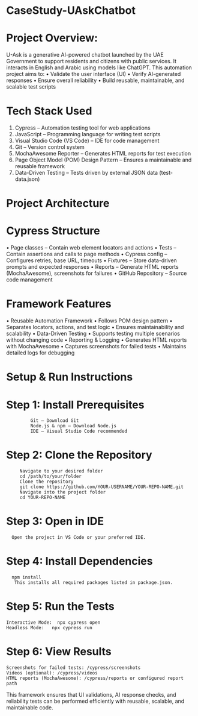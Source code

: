 # CaseStudy-UAskChatbot
# Project Overview:
U-Ask is a generative AI-powered chatbot launched by the UAE Government to support residents and citizens with public services. It interacts in English and Arabic using models  like ChatGPT.
This automation project aims to:
•	Validate the user interface (UI)
•	Verify AI-generated responses
•	Ensure overall reliability
•	Build reusable, maintainable, and scalable test scripts

# Tech Stack Used
1.	Cypress – Automation testing tool for web applications
2.	JavaScript – Programming language for writing test scripts
3.	Visual Studio Code (VS Code) – IDE for code management
4.	Git – Version control system
5.	MochaAwesome Reporter – Generates HTML reports for test execution
6.	Page Object Model (POM) Design Pattern – Ensures a maintainable and reusable framework
7.	Data-Driven Testing – Tests driven by external JSON data (test-data.json)
   
# Project Architecture
 # Cypress Structure
•	Page classes – Contain web element locators and actions
•	Tests – Contain assertions and calls to page methods
•	Cypress config – Configures retries, base URL, timeouts
•	Fixtures – Store data-driven prompts and expected responses
•	Reports – Generate HTML reports (MochaAwesome), screenshots for failures
•	GitHub Repository – Source code management
 # Framework Features
•	Reusable Automation Framework
•	Follows POM design pattern
•	Separates locators, actions, and test logic
•	Ensures maintainability and scalability
•	Data-Driven Testing
•	Supports testing multiple scenarios without changing code
•	Reporting & Logging
•	Generates HTML reports with MochaAwesome
•	Captures screenshots for failed tests
•	Maintains detailed logs for debugging

# Setup & Run Instructions
  # Step 1: Install Prerequisites
             Git – Download Git
             Node.js & npm – Download Node.js
             IDE – Visual Studio Code recommended
  # Step 2: Clone the Repository
         Navigate to your desired folder
         cd /path/to/your/folder
         Clone the repository
         git clone https://github.com/YOUR-USERNAME/YOUR-REPO-NAME.git
         Navigate into the project folder
         cd YOUR-REPO-NAME
 # Step 3: Open in IDE
      Open the project in VS Code or your preferred IDE.
 # Step 4: Install Dependencies
      npm install
       This installs all required packages listed in package.json.
 # Step 5: Run the Tests
    Interactive Mode:  npx cypress open
    Headless Mode:   npx cypress run
 # Step 6: View Results
    Screenshots for failed tests: /cypress/screenshots
    Videos (optional): /cypress/videos
    HTML reports (MochaAwesome): /cypress/reports or configured report path
    
This framework ensures that UI validations, AI response checks, and reliability tests can be performed efficiently with reusable, scalable, and maintainable code.

